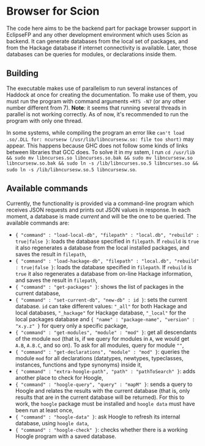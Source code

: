 Browser for Scion
=================

The code here aims to be the backend part for package browser support in EclipseFP and any other development environment which uses Scion as backend. It can generate databases from the local set of packages, and from the Hackage database if internet connectivity is available. Later, those databases can be queries for modules, or declarations inside them.

Building
--------

The executable makes use of parallelism to run several instances of Haddock at once for creating the documentation. To make use of them, you must run the program with command arguments `+RTS -N7` (or any other number different from 7). **Note**: it seems that running several threads in parallel is not working correctly. As of now, it's recommended to run the program with only one thread.

In some systems, while compiling the program an error like `can't load .so/.DLL for: ncursesw (/usr/lib/libncursesw.so: file too short)` may appear. This happens because GHC does not follow some kinds of links between libraries that GCC does. To solve it in my sstem, I run `cd /usr/lib && sudo mv libncurses.so libncurses.so.bak && sudo mv libncursesw.so libncursesw.so.bak && sudo ln -s /lib/libncurses.so.5 libncurses.so && sudo ln -s /lib/libncursesw.so.5 libncursesw.so`.

Available commands
------------------

Currently, the functionality is provided via a command-line program which receives JSON requests and prints out JSON values in response. In each moment, a database is made *current* and will be the one to be queried. The available commands are:

* `{ "command" : "load-local-db", "filepath" : "local.db", "rebuild" : true|false }`: loads the database specified in `filepath`. If `rebuild` is `true` it also regenerates a database from the local installed packages, and saves the result in `filepath`,
* `{ "command" : "load-hackage-db", "filepath" : "local.db", "rebuild" : true|false }`: loads the database specified in `filepath`. If `rebuild` is `true` it also regenerates a database from on-line Hackage information, and saves the result in `filepath`,
* `{ "command" : "get-packages" }`: shows the list of packages in the current database,
* `{ "command" : "set-current-db", "new-db" : id }`: sets the current database. `id` can take different values: `"_all"` for both Hackage and local databases, `"_hackage"` for Hackage database, `"_local"` for the local packages database and `{ "name" : "package-name", "version" : "x.y.z" }` for query only a specific package,
* `{ "command" : "get-modules", "module" : "mod" }`: get all descendants of the module `mod` (that is, if we query for modules in `A`, we would get `A.B`, `A.B.C`, and so on). To ask for all modules, query for module `""`,
* `{ "command" : "get-declarations", "module" : "mod" }`: queries the module `mod` for all declarations (datatypes, newtypes, typeclasses, instances, functions and type synonyms) inside it,
* `{ "command" : "extra-hoogle-path", "path" : "pathToSearch" }`: adds another place to check for Hoogle,
* `{ "command" : "hoogle-query", "query" : "mapM" }`: sends a query to Hoogle and relates the results with the current database (that is, only results that are in the current database will be returned). For this to work, the `hoogle` package must be installed and `hoogle data` must have been run at least once,
* `{ "command" : "hoogle-data" }`: ask Hoogle to refresh its internal database, using `hoogle data`,
* `{ "command" : "hoogle-check" }`: checks whether there is a working Hoogle program with a saved database.

